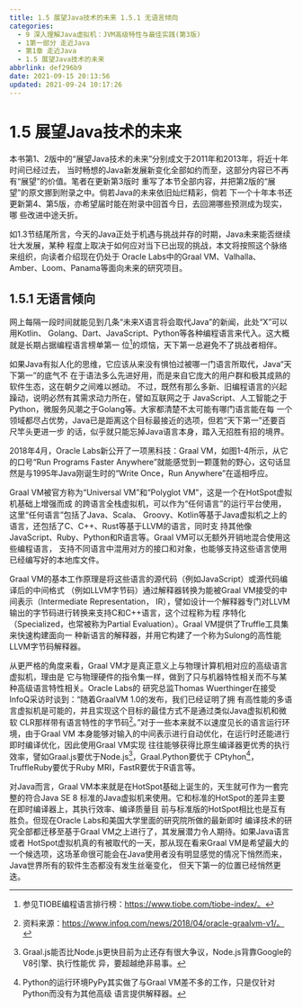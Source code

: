 ```yaml
---
title: 1.5 展望Java技术的未来 1.5.1 无语言倾向
categories: 
  - 9 深入理解Java虛拟机：JVM高级特性与最佳实践(第3版)
  - 1第一部分 走近Java
  - 第1章 走近Java
  - 1.5 展望Java技术的未来
abbrlink: def296b9
date: 2021-09-15 20:13:56
updated: 2021-09-24 10:17:26
---
```

# 1.5 展望Java技术的未来
本书第1、2版中的“展望Java技术的未来”分别成文于2011年和2013年，将近十年时间已经过去， 当时畅想的Java新发展新变化全部如约而至，这部分内容已不再有“展望”的价值。笔者在更新第3版时 重写了本节全部内容，并把第2版的“展望”的原文挪到附录之中。倘若Java的未来依旧灿烂精彩，倘若 下一个十年本书还更新第4、第5版，亦希望届时能在附录中回首今日，去回溯哪些预测成为现实，哪 些改进中途夭折。

如1.3节结尾所言，今天的Java正处于机遇与挑战并存的时期，Java未来能否继续壮大发展，某种 程度上取决于如何应对当下已出现的挑战，本文将按照这个脉络来组织，向读者介绍现在仍处于 Oracle Labs中的Graal VM、Valhalla、Amber、Loom、Panama等面向未来的研究项目。
## 1.5.1 无语言倾向
网上每隔一段时间就能见到几条“未来X语言将会取代Java”的新闻，此处“X”可以用Kotlin、 Golang、Dart、JavaScript、Python等各种编程语言来代入。这大概就是长期占据编程语言榜单第一 位[^1]的烦恼，天下第一总避免不了挑战者相伴。

如果Java有拟人化的思维，它应该从来没有惧怕过被哪一门语言所取代，Java“天下第一”的底气不 在于语法多么先进好用，而是来自它庞大的用户群和极其成熟的软件生态，这在朝夕之间难以撼动。 不过，既然有那么多新、旧编程语言的兴起躁动，说明必然有其需求动力所在，譬如互联网之于 JavaScript、人工智能之于Python，微服务风潮之于Golang等。大家都清楚不太可能有哪门语言能在每 一个领域都尽占优势，Java已是距离这个目标最接近的选项，但若“天下第一”还要百尺竿头更进一步 的话，似乎就只能忘掉Java语言本身，踏入无招胜有招的境界。

2018年4月，Oracle Labs新公开了一项黑科技：Graal VM，如图1-4所示，从它的口号“Run Programs Faster Anywhere”就能感觉到一颗蓬勃的野心，这句话显然是与1995年Java刚诞生时的“Write Once，Run Anywhere”在遥相呼应。

Graal VM被官方称为“Universal VM”和“Polyglot VM”，这是一个在HotSpot虚拟机基础上增强而成 的跨语言全栈虚拟机，可以作为“任何语言”的运行平台使用，这里“任何语言”包括了Java、Scala、 Groovy、Kotlin等基于Java虚拟机之上的语言，还包括了C、C++、Rust等基于LLVM的语言，同时支 持其他像JavaScript、Ruby、Python和R语言等。Graal VM可以无额外开销地混合使用这些编程语言， 支持不同语言中混用对方的接口和对象，也能够支持这些语言使用已经编写好的本地库文件。

Graal VM的基本工作原理是将这些语言的源代码（例如JavaScript）或源代码编译后的中间格式 （例如LLVM字节码）通过解释器转换为能被Graal VM接受的中间表示（Intermediate Representation， IR），譬如设计一个解释器专门对LLVM输出的字节码进行转换来支持C和C++语言，这个过程称为程 序特化（Specialized，也常被称为Partial Evaluation）。Graal VM提供了Truffle工具集来快速构建面向一 种新语言的解释器，并用它构建了一个称为Sulong的高性能LLVM字节码解释器。

从更严格的角度来看，Graal VM才是真正意义上与物理计算机相对应的高级语言虚拟机，理由是 它与物理硬件的指令集一样，做到了只与机器特性相关而不与某种高级语言特性相关。Oracle Labs的 研究总监Thomas Wuerthinger在接受InfoQ采访时谈到：“随着GraalVM 1.0的发布，我们已经证明了拥 有高性能的多语言虚拟机是可能的，并且实现这个目标的最佳方式不是通过类似Java虚拟机和微软 CLR那样带有语言特性的字节码[^2]。”对于一些本来就不以速度见长的语言运行环境，由于Graal VM 本身能够对输入的中间表示进行自动优化，在运行时还能进行即时编译优化，因此使用Graal VM实现 往往能够获得比原生编译器更优秀的执行效率，譬如Graal.js要优于Node.js[^3]，Graal.Python要优于 CPtyhon[^4]，TruffleRuby要优于Ruby MRI，FastR要优于R语言等。

对Java而言，Graal VM本来就是在HotSpot基础上诞生的，天生就可作为一套完整的符合Java SE 8 标准的Java虚拟机来使用。它和标准的HotSpot的差异主要在即时编译器上，其执行效率、编译质量目 前与标准版的HotSpot相比也是互有胜负。但现在Oracle Labs和美国大学里面的研究院所做的最新即时 编译技术的研究全部都迁移至基于Graal VM之上进行了，其发展潜力令人期待。如果Java语言或者 HotSpot虚拟机真的有被取代的一天，那从现在看来Graal VM是希望最大的一个候选项，这场革命很可能会在Java使用者没有明显感觉的情况下悄然而来，Java世界所有的软件生态都没有发生丝毫变化， 但天下第一的位置已经悄然更迭。


[^1]: 参见TIOBE编程语言排行榜：https://www.tiobe.com/tiobe-index/。 
[^2]: 资料来源：https://www.infoq.com/news/2018/04/oracle-graalvm-v1/。 
[^3]: Graal.js能否比Node.js更快目前为止还存有很大争议，Node.js背靠Google的V8引擎、执行性能优 异，要超越绝非易事。 
[^4]: Python的运行环境PyPy其实做了与Graal VM差不多的工作，只是仅针对Python而没有为其他高级 语言提供解释器。
